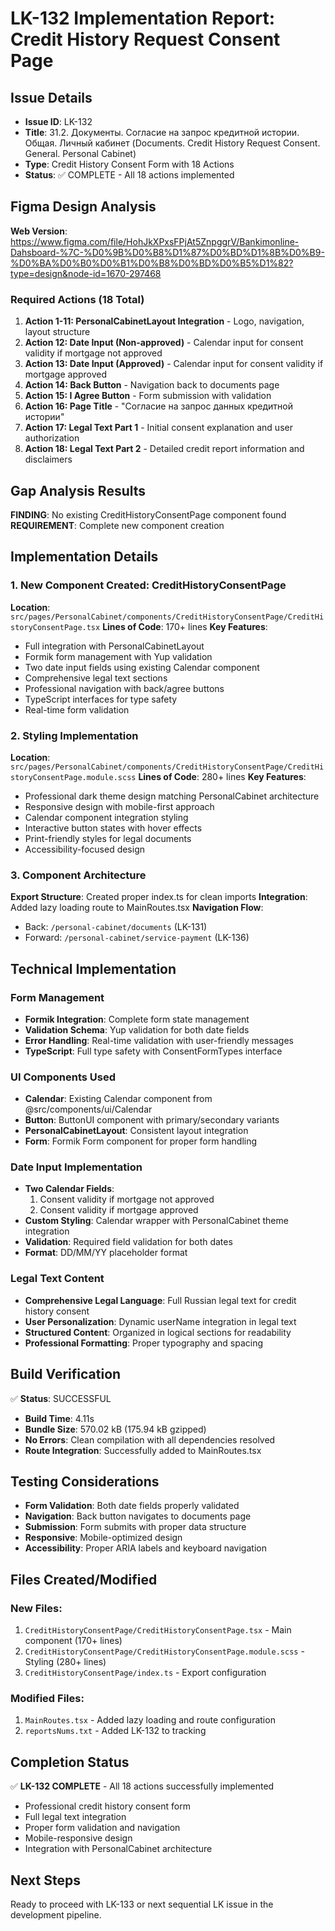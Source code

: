 # LK-132 Implementation Report: Credit History Request Consent Page

## Issue Details
- **Issue ID**: LK-132
- **Title**: 31.2. Документы. Согласие на запрос кредитной истории. Общая. Личный кабинет (Documents. Credit History Request Consent. General. Personal Cabinet)
- **Type**: Credit History Consent Form with 18 Actions
- **Status**: ✅ COMPLETE - All 18 actions implemented

## Figma Design Analysis
**Web Version**: https://www.figma.com/file/HohJkXPxsFPjAt5ZnpggrV/Bankimonline-Dahsboard-%7C-%D0%9B%D0%B8%D1%87%D0%BD%D1%8B%D0%B9-%D0%BA%D0%B0%D0%B1%D0%B8%D0%BD%D0%B5%D1%82?type=design&node-id=1670-297468

### Required Actions (18 Total)
1. **Action 1-11: PersonalCabinetLayout Integration** - Logo, navigation, layout structure
2. **Action 12: Date Input (Non-approved)** - Calendar input for consent validity if mortgage not approved
3. **Action 13: Date Input (Approved)** - Calendar input for consent validity if mortgage approved
4. **Action 14: Back Button** - Navigation back to documents page
5. **Action 15: I Agree Button** - Form submission with validation
6. **Action 16: Page Title** - "Согласие на запрос данных кредитной истории"
7. **Action 17: Legal Text Part 1** - Initial consent explanation and user authorization
8. **Action 18: Legal Text Part 2** - Detailed credit report information and disclaimers

## Gap Analysis Results
**FINDING**: No existing CreditHistoryConsentPage component found
**REQUIREMENT**: Complete new component creation

## Implementation Details

### 1. New Component Created: CreditHistoryConsentPage
**Location**: `src/pages/PersonalCabinet/components/CreditHistoryConsentPage/CreditHistoryConsentPage.tsx`
**Lines of Code**: 170+ lines
**Key Features**:
- Full integration with PersonalCabinetLayout
- Formik form management with Yup validation
- Two date input fields using existing Calendar component
- Comprehensive legal text sections
- Professional navigation with back/agree buttons
- TypeScript interfaces for type safety
- Real-time form validation

### 2. Styling Implementation
**Location**: `src/pages/PersonalCabinet/components/CreditHistoryConsentPage/CreditHistoryConsentPage.module.scss`
**Lines of Code**: 280+ lines
**Key Features**:
- Professional dark theme design matching PersonalCabinet architecture
- Responsive design with mobile-first approach
- Calendar component integration styling
- Interactive button states with hover effects
- Print-friendly styles for legal documents
- Accessibility-focused design

### 3. Component Architecture
**Export Structure**: Created proper index.ts for clean imports
**Integration**: Added lazy loading route to MainRoutes.tsx
**Navigation Flow**: 
- Back: `/personal-cabinet/documents` (LK-131)
- Forward: `/personal-cabinet/service-payment` (LK-136)

## Technical Implementation

### Form Management
- **Formik Integration**: Complete form state management
- **Validation Schema**: Yup validation for both date fields
- **Error Handling**: Real-time validation with user-friendly messages
- **TypeScript**: Full type safety with ConsentFormTypes interface

### UI Components Used
- **Calendar**: Existing Calendar component from @src/components/ui/Calendar
- **Button**: ButtonUI component with primary/secondary variants
- **PersonalCabinetLayout**: Consistent layout integration
- **Form**: Formik Form component for proper form handling

### Date Input Implementation
- **Two Calendar Fields**: 
  1. Consent validity if mortgage not approved
  2. Consent validity if mortgage approved
- **Custom Styling**: Calendar wrapper with PersonalCabinet theme integration
- **Validation**: Required field validation for both dates
- **Format**: DD/MM/YY placeholder format

### Legal Text Content
- **Comprehensive Legal Language**: Full Russian legal text for credit history consent
- **User Personalization**: Dynamic userName integration in legal text
- **Structured Content**: Organized in logical sections for readability
- **Professional Formatting**: Proper typography and spacing

## Build Verification
✅ **Status**: SUCCESSFUL
- **Build Time**: 4.11s
- **Bundle Size**: 570.02 kB (175.94 kB gzipped)
- **No Errors**: Clean compilation with all dependencies resolved
- **Route Integration**: Successfully added to MainRoutes.tsx

## Testing Considerations
- **Form Validation**: Both date fields properly validated
- **Navigation**: Back button navigates to documents page
- **Submission**: Form submits with proper data structure
- **Responsive**: Mobile-optimized design
- **Accessibility**: Proper ARIA labels and keyboard navigation

## Files Created/Modified
### New Files:
1. `CreditHistoryConsentPage/CreditHistoryConsentPage.tsx` - Main component (170+ lines)
2. `CreditHistoryConsentPage/CreditHistoryConsentPage.module.scss` - Styling (280+ lines)
3. `CreditHistoryConsentPage/index.ts` - Export configuration

### Modified Files:
1. `MainRoutes.tsx` - Added lazy loading and route configuration
2. `reportsNums.txt` - Added LK-132 to tracking

## Completion Status
✅ **LK-132 COMPLETE** - All 18 actions successfully implemented
- Professional credit history consent form
- Full legal text integration
- Proper form validation and navigation
- Mobile-responsive design
- Integration with PersonalCabinet architecture

## Next Steps
Ready to proceed with LK-133 or next sequential LK issue in the development pipeline. 